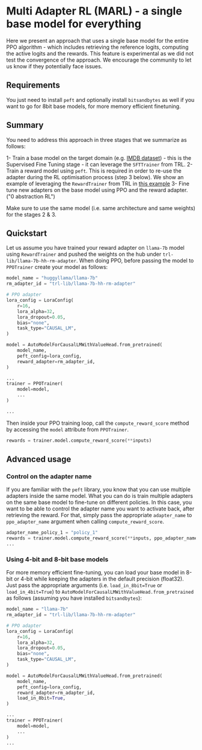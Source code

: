 # Multi Adapter RL (MARL) - a single base model for everything

Here we present an approach that uses a single base model for the entire PPO algorithm - which includes retrieving the reference logits, computing the active logits and the rewards. This feature is experimental as we did not test the convergence of the approach. We encourage the community to let us know if they potentially face issues.

## Requirements

You just need to install `peft` and optionally install `bitsandbytes` as well if you want to go for 8bit base models, for more memory efficient finetuning.

## Summary

You need to address this approach in three stages that we summarize as follows:

1- Train a base model on the target domain (e.g. [IMDB dataset](https://huggingface.co/datasets/stanfordnlp/imdb)) - this is the Supervised Fine Tuning stage - it can leverage the `SFTTrainer` from TRL.
2- Train a reward model using `peft`. This is required in order to re-use the adapter during the RL optimisation process (step 3 below). We show an example of leveraging the `RewardTrainer` from TRL in [this example](https://github.com/huggingface/trl/tree/main/examples/scripts/reward_modeling.py)
3- Fine tune new adapters on the base model using PPO and the reward adapter. ("0 abstraction RL")

Make sure to use the same model (i.e. same architecture and same weights) for the stages 2 & 3.

## Quickstart

Let us assume you have trained your reward adapter on `llama-7b` model using `RewardTrainer` and pushed the weights on the hub under `trl-lib/llama-7b-hh-rm-adapter`.
When doing PPO, before passing the model to `PPOTrainer` create your model as follows:

```python
model_name = "huggyllama/llama-7b"
rm_adapter_id = "trl-lib/llama-7b-hh-rm-adapter"

# PPO adapter
lora_config = LoraConfig(
    r=16,
    lora_alpha=32,
    lora_dropout=0.05,
    bias="none",
    task_type="CAUSAL_LM",
)

model = AutoModelForCausalLMWithValueHead.from_pretrained(
    model_name,
    peft_config=lora_config,
    reward_adapter=rm_adapter_id,
)

...
trainer = PPOTrainer(
    model=model,
    ...
)

...
```

Then inside your PPO training loop, call the `compute_reward_score` method by accessing the `model` attribute from `PPOTrainer`.

```python
rewards = trainer.model.compute_reward_score(**inputs)
```

## Advanced usage

### Control on the adapter name

If you are familiar with the `peft` library, you know that you can use multiple adapters inside the same model. What you can do is train multiple adapters on the same base model to fine-tune on different policies.
In this case, you want to be able to control the adapter name you want to activate back, after retrieving the reward. For that, simply pass the appropriate `adapter_name` to `ppo_adapter_name` argument when calling `compute_reward_score`.

```python
adapter_name_policy_1 = "policy_1"
rewards = trainer.model.compute_reward_score(**inputs, ppo_adapter_name=adapter_name_policy_1)
...
```

### Using 4-bit and 8-bit base models

For more memory efficient fine-tuning, you can load your base model in 8-bit or 4-bit while keeping the adapters in the default precision (float32).
Just pass the appropriate arguments (i.e. `load_in_8bit=True` or `load_in_4bit=True`) to `AutoModelForCausalLMWithValueHead.from_pretrained` as follows (assuming you have installed `bitsandbytes`):

```python
model_name = "llama-7b"
rm_adapter_id = "trl-lib/llama-7b-hh-rm-adapter"

# PPO adapter
lora_config = LoraConfig(
    r=16,
    lora_alpha=32,
    lora_dropout=0.05,
    bias="none",
    task_type="CAUSAL_LM",
)

model = AutoModelForCausalLMWithValueHead.from_pretrained(
    model_name,
    peft_config=lora_config,
    reward_adapter=rm_adapter_id,
    load_in_8bit=True,
)

...
trainer = PPOTrainer(
    model=model,
    ...
)
...
```

